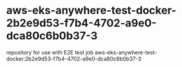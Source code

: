 # aws-eks-anywhere-test-docker-2b2e9d53-f7b4-4702-a9e0-dca80c6b0b37-3
repository for use with E2E test job aws-eks-anywhere-test-docker:2b2e9d53-f7b4-4702-a9e0-dca80c6b0b37-3
